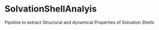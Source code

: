 # SolvationShellAnalyis
Pipeline to extract Structural and dynamical Properties of Solvation Shells
